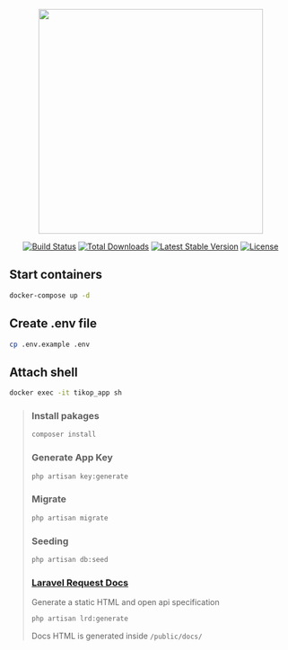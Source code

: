 <p align="center"><a href="https://laravel.com" target="_blank"><img src="https://raw.githubusercontent.com/laravel/art/master/logo-lockup/5%20SVG/2%20CMYK/1%20Full%20Color/laravel-logolockup-cmyk-red.svg" width="400"></a></p>

<p align="center">
<a href="https://travis-ci.org/laravel/framework"><img src="https://travis-ci.org/laravel/framework.svg" alt="Build Status"></a>
<a href="https://packagist.org/packages/laravel/framework"><img src="https://img.shields.io/packagist/dt/laravel/framework" alt="Total Downloads"></a>
<a href="https://packagist.org/packages/laravel/framework"><img src="https://img.shields.io/packagist/v/laravel/framework" alt="Latest Stable Version"></a>
<a href="https://packagist.org/packages/laravel/framework"><img src="https://img.shields.io/packagist/l/laravel/framework" alt="License"></a>
</p>

## Start containers
```bash
docker-compose up -d
```
## Create .env file
```bash
cp .env.example .env
```
## Attach shell
```bash
docker exec -it tikop_app sh
```
> ### Install pakages
> ```bash
> composer install
> ```
> ### Generate App Key
> ```bash
> php artisan key:generate
> ```
> ### Migrate
> ```bash
> php artisan migrate
> ```
> ### Seeding
> ```bash
> php artisan db:seed
> ```
> ### [Laravel Request Docs](https://github.com/rakutentech/laravel-request-docs)
> Generate a static HTML and open api specification
> ```bash
> php artisan lrd:generate
> ```
> Docs HTML is generated inside `/public/docs/`
